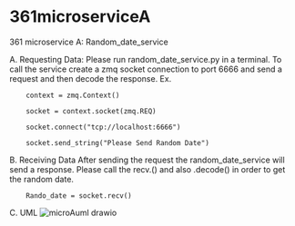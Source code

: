 # 361microserviceA
361 microservice A: Random_date_service


A.	Requesting Data:
        Please run random_date_service.py in a terminal.
        To call the service create a zmq socket connection to port 6666 and send a request and then decode the response. 
        Ex. 


        
        context = zmq.Context()
        
        socket = context.socket(zmq.REQ)
        
        socket.connect("tcp://localhost:6666")
        
        socket.send_string("Please Send Random Date")
        

B.	Receiving Data
After sending the request the random_date_service will send a response. Please call the recv.() and also .decode() in order to get the random date. 

        Rando_date = socket.recv()

C.	UML
 ![microAuml drawio](https://github.com/user-attachments/assets/d4d9c86f-5b0c-41b9-9d38-555e18fad854)
